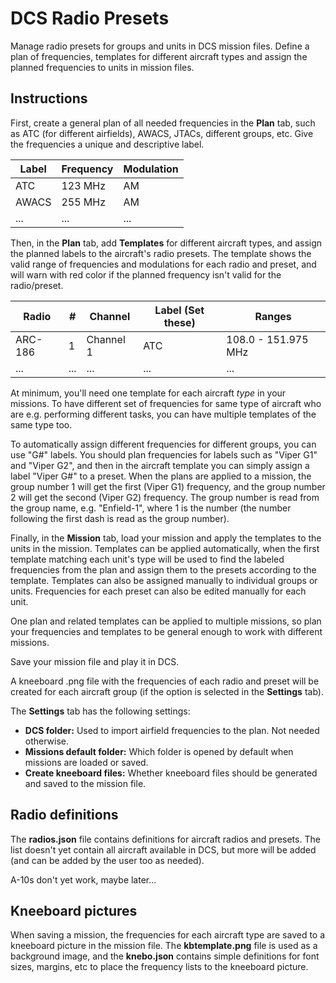 # DCS Radio Presets

Manage radio presets for groups and units in DCS mission files. Define a plan of frequencies, templates for different aircraft types and assign the planned frequencies to units in mission files.

## Instructions

First, create a general plan of all needed frequencies in the **Plan** tab, such as ATC (for different airfields), AWACS, JTACs, different groups, etc. Give the frequencies a unique and descriptive label.

| Label | Frequency | Modulation |
|-------|-----------|------------|
| ATC   | 123 MHz   | AM         |
| AWACS | 255 MHz   | AM         |
| ...   | ...       | ...        |

Then, in the **Plan** tab, add **Templates** for different aircraft types, and assign the planned labels to the aircraft's radio presets. The template shows the valid range of frequencies and modulations for each radio and preset, and will warn with red color if the planned frequency isn't valid for the radio/preset. 

| Radio   | #     | Channel   | Label (Set these) | Ranges              |
|---------|-------|-----------|-------------------|---------------------|
| ARC-186 | 1     | Channel 1 | ATC               | 108.0 - 151.975 MHz |
| ...     | ...   | ...       | ...               | ...                 |

At minimum, you'll need one template for each aircraft *type* in your missions. To have different set of frequencies for same type of aircraft who are e.g. performing different tasks, you can have multiple templates of the same type too.

To automatically assign different frequencies for different groups, you can use "G#" labels. You should plan frequencies for labels such as "Viper G1" and "Viper G2", and then in the aircraft template you can simply assign a label "Viper G#" to a preset. When the plans are applied to a mission, the group number 1 will get the first (Viper G1) frequency, and the group number 2 will get the second (Viper G2) frequency. The group number is read from the group name, e.g. "Enfield-1", where 1 is the number (the number following the first dash is read as the group number).

Finally, in the **Mission** tab, load your mission and apply the templates to the units in the mission. Templates can be applied automatically, when the first template matching each unit's type will be used to find the labeled frequencies from the plan and assign them to the presets according to the template. Templates can also be assigned manually to individual groups or units. Frequencies for each preset can also be edited manually for each unit.

One plan and related templates can be applied to multiple missions, so plan your frequencies and templates to be general enough to work with different missions.

Save your mission file and play it in DCS.

A kneeboard .png file with the frequencies of each radio and preset will be created for each aircraft group (if the option is selected in the **Settings** tab).

The **Settings** tab has the following settings:
* **DCS folder:** Used to import airfield frequencies to the plan. Not needed otherwise.
* **Missions default folder:** Which folder is opened by default when missions are loaded or saved.
* **Create kneeboard files:** Whether kneeboard files should be generated and saved to the mission file.

## Radio definitions

The **radios.json** file contains definitions for aircraft radios and presets. The list doesn't yet contain all aircraft available in DCS, but more will be added (and can be added by the user too as needed).

A-10s don't yet work, maybe later...

## Kneeboard pictures

When saving a mission, the frequencies for each aircraft type are saved to a kneeboard picture in the mission file. The **kbtemplate.png** file is used as a background image, and the **knebo.json** contains simple definitions for font sizes, margins, etc to place the frequency lists to the kneeboard picture.

